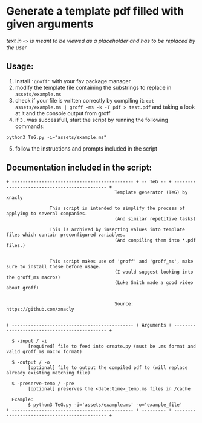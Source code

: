 # Generate a template pdf filled with given arguments

_text in `<>` is meant to be viewed as a placeholder and has to be replaced by
the user_

## Usage:

1. install `'groff'` with your fav package manager
2. modify the template file containing the substrings to replace in
   `assets/example.ms`
3. check if your file is written correctly by compiling it:
   `cat assets/example.ms | groff -ms -k -T pdf > test.pdf` and taking a look at
   it and the console output from groff
4. if `3.` was successfull, start the script by running the following commands:

```
python3 TeG.py -i="assets/example.ms"
```

5. follow the instructions and prompts included in the script

## Documentation included in the script:

```
+ --------------------------------------------- + -- TeG -- + --------------------------------------------- +
                                        Template generator (TeG) by xnacly

                This script is intended to simplify the process of applying to several companies.
                                        (And similar repetitive tasks)

                This is archived by inserting values into template files which contain preconfigured variables.
                                        (And compiling them into *.pdf files.)


                This script makes use of 'groff' and 'groff_ms', make sure to install these before usage.
                                        (I would suggest looking into the groff_ms macros)
                                        (Luke Smith made a good video about groff)


                                        Source: https://github.com/xnacly


+ --------------------------------------------- + Arguments + --------------------------------------------- +

  $ -input / -i
        [required] file to feed into create.py (must be .ms format and valid groff_ms macro format)

  $ -output / -o
        [optional] file to output the compiled pdf to (will replace already existing matching file)

  $ -preserve-temp / -pre
        [optional] preserves the <date:time>_temp.ms files in /cache

  Example:
        $ python3 TeG.py -i='assets/example.ms' -o='example_file'
+ --------------------------------------------- + --------- + --------------------------------------------- +
```
